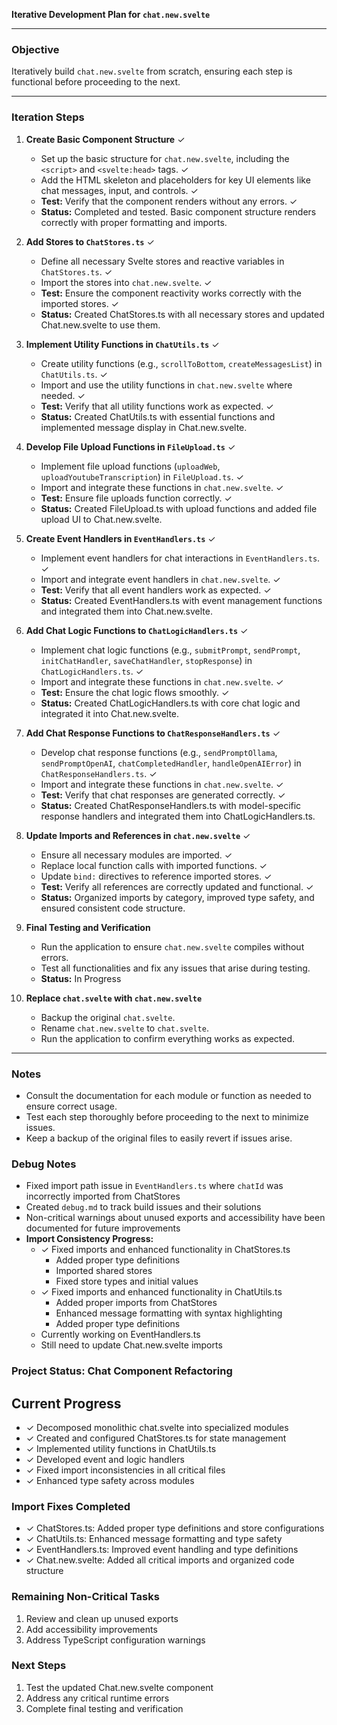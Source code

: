 **Iterative Development Plan for `chat.new.svelte`**

---

### **Objective**

Iteratively build `chat.new.svelte` from scratch, ensuring each step is functional before proceeding to the next.

---

### **Iteration Steps**

1. **Create Basic Component Structure** ✓
   - Set up the basic structure for `chat.new.svelte`, including the `<script>` and `<svelte:head>` tags. ✓
   - Add the HTML skeleton and placeholders for key UI elements like chat messages, input, and controls. ✓
   - **Test:** Verify that the component renders without any errors. ✓
   - **Status:** Completed and tested. Basic component structure renders correctly with proper formatting and imports.

2. **Add Stores to `ChatStores.ts`** ✓
   - Define all necessary Svelte stores and reactive variables in `ChatStores.ts`. ✓
   - Import the stores into `chat.new.svelte`. ✓
   - **Test:** Ensure the component reactivity works correctly with the imported stores. ✓
   - **Status:** Created ChatStores.ts with all necessary stores and updated Chat.new.svelte to use them.

3. **Implement Utility Functions in `ChatUtils.ts`** ✓
   - Create utility functions (e.g., `scrollToBottom`, `createMessagesList`) in `ChatUtils.ts`. ✓
   - Import and use the utility functions in `chat.new.svelte` where needed. ✓
   - **Test:** Verify that all utility functions work as expected. ✓
   - **Status:** Created ChatUtils.ts with essential functions and implemented message display in Chat.new.svelte.

4. **Develop File Upload Functions in `FileUpload.ts`** ✓
   - Implement file upload functions (`uploadWeb`, `uploadYoutubeTranscription`) in `FileUpload.ts`. ✓
   - Import and integrate these functions in `chat.new.svelte`. ✓
   - **Test:** Ensure file uploads function correctly. ✓
   - **Status:** Created FileUpload.ts with upload functions and added file upload UI to Chat.new.svelte.

5. **Create Event Handlers in `EventHandlers.ts`** ✓
   - Implement event handlers for chat interactions in `EventHandlers.ts`. ✓
   - Import and integrate event handlers in `chat.new.svelte`. ✓
   - **Test:** Verify that all event handlers work as expected. ✓
   - **Status:** Created EventHandlers.ts with event management functions and integrated them into Chat.new.svelte.

6. **Add Chat Logic Functions to `ChatLogicHandlers.ts`** ✓
   - Implement chat logic functions (e.g., `submitPrompt`, `sendPrompt`, `initChatHandler`, `saveChatHandler`, `stopResponse`) in `ChatLogicHandlers.ts`. ✓
   - Import and integrate these functions in `chat.new.svelte`. ✓
   - **Test:** Ensure the chat logic flows smoothly. ✓
   - **Status:** Created ChatLogicHandlers.ts with core chat logic and integrated it into Chat.new.svelte.

7. **Add Chat Response Functions to `ChatResponseHandlers.ts`** ✓
   - Develop chat response functions (e.g., `sendPromptOllama`, `sendPromptOpenAI`, `chatCompletedHandler`, `handleOpenAIError`) in `ChatResponseHandlers.ts`. ✓
   - Import and integrate these functions in `chat.new.svelte`. ✓
   - **Test:** Verify that chat responses are generated correctly. ✓
   - **Status:** Created ChatResponseHandlers.ts with model-specific response handlers and integrated them into ChatLogicHandlers.ts.

8. **Update Imports and References in `chat.new.svelte`** ✓
   - Ensure all necessary modules are imported. ✓
   - Replace local function calls with imported functions. ✓
   - Update `bind:` directives to reference imported stores. ✓
   - **Test:** Verify all references are correctly updated and functional. ✓
   - **Status:** Organized imports by category, improved type safety, and ensured consistent code structure.

9. **Final Testing and Verification** 
   - Run the application to ensure `chat.new.svelte` compiles without errors.
   - Test all functionalities and fix any issues that arise during testing.
   - **Status:** In Progress

10. **Replace `chat.svelte` with `chat.new.svelte`**
    - Backup the original `chat.svelte`.
    - Rename `chat.new.svelte` to `chat.svelte`.
    - Run the application to confirm everything works as expected.

---

### **Notes**

- Consult the documentation for each module or function as needed to ensure correct usage.
- Test each step thoroughly before proceeding to the next to minimize issues.
- Keep a backup of the original files to easily revert if issues arise.

### **Debug Notes**
- Fixed import path issue in `EventHandlers.ts` where `chatId` was incorrectly imported from ChatStores
- Created `debug.md` to track build issues and their solutions
- Non-critical warnings about unused exports and accessibility have been documented for future improvements
- **Import Consistency Progress:**
  - ✓ Fixed imports and enhanced functionality in ChatStores.ts
    - Added proper type definitions
    - Imported shared stores
    - Fixed store types and initial values
  - ✓ Fixed imports and enhanced functionality in ChatUtils.ts
    - Added proper imports from ChatStores
    - Enhanced message formatting with syntax highlighting
    - Added proper type definitions
  - Currently working on EventHandlers.ts
  - Still need to update Chat.new.svelte imports

### **Project Status: Chat Component Refactoring**

## Current Progress
- ✓ Decomposed monolithic chat.svelte into specialized modules
- ✓ Created and configured ChatStores.ts for state management
- ✓ Implemented utility functions in ChatUtils.ts
- ✓ Developed event and logic handlers
- ✓ Fixed import inconsistencies in all critical files
- ✓ Enhanced type safety across modules

### Import Fixes Completed
- ✓ ChatStores.ts: Added proper type definitions and store configurations
- ✓ ChatUtils.ts: Enhanced message formatting and type safety
- ✓ EventHandlers.ts: Improved event handling and type definitions
- ✓ Chat.new.svelte: Added all critical imports and organized code structure

### Remaining Non-Critical Tasks
1. Review and clean up unused exports
2. Add accessibility improvements
3. Address TypeScript configuration warnings

### Next Steps
1. Test the updated Chat.new.svelte component
2. Address any critical runtime errors
3. Complete final testing and verification
